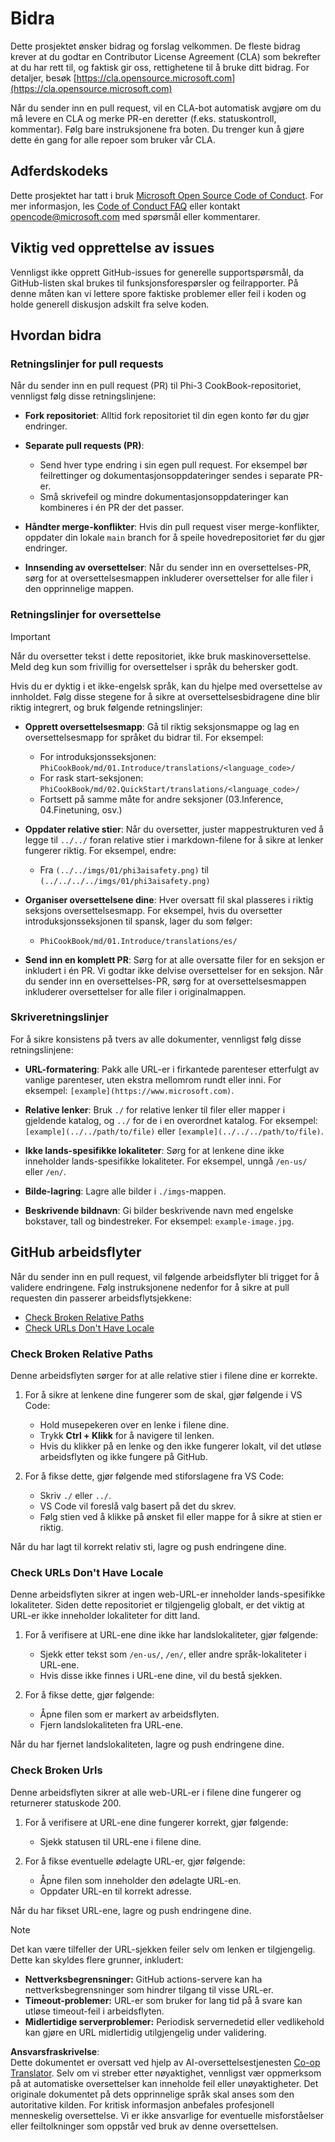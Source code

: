 <!--
CO_OP_TRANSLATOR_METADATA:
{
  "original_hash": "9f71f15fee9a73ecfcd4fd40efbe3070",
  "translation_date": "2025-05-09T03:41:01+00:00",
  "source_file": "CONTRIBUTING.md",
  "language_code": "no"
}
-->
# Bidra

Dette prosjektet ønsker bidrag og forslag velkommen. De fleste bidrag krever at du godtar en Contributor License Agreement (CLA) som bekrefter at du har rett til, og faktisk gir oss, rettighetene til å bruke ditt bidrag. For detaljer, besøk [https://cla.opensource.microsoft.com](https://cla.opensource.microsoft.com)

Når du sender inn en pull request, vil en CLA-bot automatisk avgjøre om du må levere en CLA og merke PR-en deretter (f.eks. statuskontroll, kommentar). Følg bare instruksjonene fra boten. Du trenger kun å gjøre dette én gang for alle repoer som bruker vår CLA.

## Adferdskodeks

Dette prosjektet har tatt i bruk [Microsoft Open Source Code of Conduct](https://opensource.microsoft.com/codeofconduct/).
For mer informasjon, les [Code of Conduct FAQ](https://opensource.microsoft.com/codeofconduct/faq/) eller kontakt [opencode@microsoft.com](mailto:opencode@microsoft.com) med spørsmål eller kommentarer.

## Viktig ved opprettelse av issues

Vennligst ikke opprett GitHub-issues for generelle supportspørsmål, da GitHub-listen skal brukes til funksjonsforespørsler og feilrapporter. På denne måten kan vi lettere spore faktiske problemer eller feil i koden og holde generell diskusjon adskilt fra selve koden.

## Hvordan bidra

### Retningslinjer for pull requests

Når du sender inn en pull request (PR) til Phi-3 CookBook-repositoriet, vennligst følg disse retningslinjene:

- **Fork repositoriet**: Alltid fork repositoriet til din egen konto før du gjør endringer.

- **Separate pull requests (PR)**:
  - Send hver type endring i sin egen pull request. For eksempel bør feilrettinger og dokumentasjonsoppdateringer sendes i separate PR-er.
  - Små skrivefeil og mindre dokumentasjonsoppdateringer kan kombineres i én PR der det passer.

- **Håndter merge-konflikter**: Hvis din pull request viser merge-konflikter, oppdater din lokale `main` branch for å speile hovedrepositoriet før du gjør endringer.

- **Innsending av oversettelser**: Når du sender inn en oversettelses-PR, sørg for at oversettelsesmappen inkluderer oversettelser for alle filer i den opprinnelige mappen.

### Retningslinjer for oversettelse

> [!IMPORTANT]
>
> Når du oversetter tekst i dette repositoriet, ikke bruk maskinoversettelse. Meld deg kun som frivillig for oversettelser i språk du behersker godt.

Hvis du er dyktig i et ikke-engelsk språk, kan du hjelpe med oversettelse av innholdet. Følg disse stegene for å sikre at oversettelsesbidragene dine blir riktig integrert, og bruk følgende retningslinjer:

- **Opprett oversettelsesmapp**: Gå til riktig seksjonsmappe og lag en oversettelsesmapp for språket du bidrar til. For eksempel:
  - For introduksjonsseksjonen: `PhiCookBook/md/01.Introduce/translations/<language_code>/`
  - For rask start-seksjonen: `PhiCookBook/md/02.QuickStart/translations/<language_code>/`
  - Fortsett på samme måte for andre seksjoner (03.Inference, 04.Finetuning, osv.)

- **Oppdater relative stier**: Når du oversetter, juster mappestrukturen ved å legge til `../../` foran relative stier i markdown-filene for å sikre at lenker fungerer riktig. For eksempel, endre:
  - Fra `(../../imgs/01/phi3aisafety.png)` til `(../../../../imgs/01/phi3aisafety.png)`

- **Organiser oversettelsene dine**: Hver oversatt fil skal plasseres i riktig seksjons oversettelsesmapp. For eksempel, hvis du oversetter introduksjonsseksjonen til spansk, lager du som følger:
  - `PhiCookBook/md/01.Introduce/translations/es/`

- **Send inn en komplett PR**: Sørg for at alle oversatte filer for en seksjon er inkludert i én PR. Vi godtar ikke delvise oversettelser for en seksjon. Når du sender inn en oversettelses-PR, sørg for at oversettelsesmappen inkluderer oversettelser for alle filer i originalmappen.

### Skriveretningslinjer

For å sikre konsistens på tvers av alle dokumenter, vennligst følg disse retningslinjene:

- **URL-formatering**: Pakk alle URL-er i firkantede parenteser etterfulgt av vanlige parenteser, uten ekstra mellomrom rundt eller inni. For eksempel: `[example](https://www.microsoft.com)`.

- **Relative lenker**: Bruk `./` for relative lenker til filer eller mapper i gjeldende katalog, og `../` for de i en overordnet katalog. For eksempel: `[example](../../path/to/file)` eller `[example](../../../path/to/file)`.

- **Ikke lands-spesifikke lokaliteter**: Sørg for at lenkene dine ikke inneholder lands-spesifikke lokaliteter. For eksempel, unngå `/en-us/` eller `/en/`.

- **Bilde-lagring**: Lagre alle bilder i `./imgs`-mappen.

- **Beskrivende bildnavn**: Gi bilder beskrivende navn med engelske bokstaver, tall og bindestreker. For eksempel: `example-image.jpg`.

## GitHub arbeidsflyter

Når du sender inn en pull request, vil følgende arbeidsflyter bli trigget for å validere endringene. Følg instruksjonene nedenfor for å sikre at pull requesten din passerer arbeidsflytsjekkene:

- [Check Broken Relative Paths](../..)
- [Check URLs Don't Have Locale](../..)

### Check Broken Relative Paths

Denne arbeidsflyten sørger for at alle relative stier i filene dine er korrekte.

1. For å sikre at lenkene dine fungerer som de skal, gjør følgende i VS Code:
    - Hold musepekeren over en lenke i filene dine.
    - Trykk **Ctrl + Klikk** for å navigere til lenken.
    - Hvis du klikker på en lenke og den ikke fungerer lokalt, vil det utløse arbeidsflyten og ikke fungere på GitHub.

1. For å fikse dette, gjør følgende med stiforslagene fra VS Code:
    - Skriv `./` eller `../`.
    - VS Code vil foreslå valg basert på det du skrev.
    - Følg stien ved å klikke på ønsket fil eller mappe for å sikre at stien er riktig.

Når du har lagt til korrekt relativ sti, lagre og push endringene dine.

### Check URLs Don't Have Locale

Denne arbeidsflyten sikrer at ingen web-URL-er inneholder lands-spesifikke lokaliteter. Siden dette repositoriet er tilgjengelig globalt, er det viktig at URL-er ikke inneholder lokaliteter for ditt land.

1. For å verifisere at URL-ene dine ikke har landslokaliteter, gjør følgende:

    - Sjekk etter tekst som `/en-us/`, `/en/`, eller andre språk-lokaliteter i URL-ene.
    - Hvis disse ikke finnes i URL-ene dine, vil du bestå sjekken.

1. For å fikse dette, gjør følgende:
    - Åpne filen som er markert av arbeidsflyten.
    - Fjern landslokaliteten fra URL-ene.

Når du har fjernet landslokaliteten, lagre og push endringene dine.

### Check Broken Urls

Denne arbeidsflyten sikrer at alle web-URL-er i filene dine fungerer og returnerer statuskode 200.

1. For å verifisere at URL-ene dine fungerer korrekt, gjør følgende:
    - Sjekk statusen til URL-ene i filene dine.

2. For å fikse eventuelle ødelagte URL-er, gjør følgende:
    - Åpne filen som inneholder den ødelagte URL-en.
    - Oppdater URL-en til korrekt adresse.

Når du har fikset URL-ene, lagre og push endringene dine.

> [!NOTE]
>
> Det kan være tilfeller der URL-sjekken feiler selv om lenken er tilgjengelig. Dette kan skyldes flere grunner, inkludert:
>
> - **Nettverksbegrensninger:** GitHub actions-servere kan ha nettverksbegrensninger som hindrer tilgang til visse URL-er.
> - **Timeout-problemer:** URL-er som bruker for lang tid på å svare kan utløse timeout-feil i arbeidsflyten.
> - **Midlertidige serverproblemer:** Periodisk servernedetid eller vedlikehold kan gjøre en URL midlertidig utilgjengelig under validering.

**Ansvarsfraskrivelse**:  
Dette dokumentet er oversatt ved hjelp av AI-oversettelsestjenesten [Co-op Translator](https://github.com/Azure/co-op-translator). Selv om vi streber etter nøyaktighet, vennligst vær oppmerksom på at automatiske oversettelser kan inneholde feil eller unøyaktigheter. Det originale dokumentet på dets opprinnelige språk skal anses som den autoritative kilden. For kritisk informasjon anbefales profesjonell menneskelig oversettelse. Vi er ikke ansvarlige for eventuelle misforståelser eller feiltolkninger som oppstår ved bruk av denne oversettelsen.